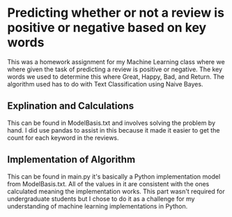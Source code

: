 # Predicting whether or not a review is positive or negative based on key words
This was a homework assignment for my Machine Learning class where we where given the task of predicting a review is positive or negative. The key words we used to determine this where Great, Happy, Bad, and Return. The algorithm used has to do with Text Classification using Naive Bayes.
## Explination and Calculations
This can be found in ModelBasis.txt and involves solving the problem by hand. I did use pandas to assist in this because it made it easier to get the count for each keyword in the reviews.
## Implementation of Algorithm
This can be found in main.py it's basically a Python implementation model from ModelBasis.txt. All of the values in it are consistent with the ones calculated meaning the implementation works. This part wasn't required for undergraduate students but I chose to do it as a challenge for my understanding of machine learning implementations in Python.
